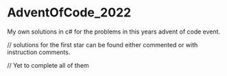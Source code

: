 # AdventOfCode_2022

My own solutions in c# for the problems in this years advent of code event.

// solutions for the first star can be found either commented or with instruction comments.

// Yet to complete all of them
